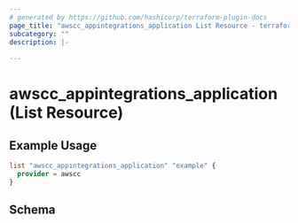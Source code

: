 ```yaml
---
# generated by https://github.com/hashicorp/terraform-plugin-docs
page_title: "awscc_appintegrations_application List Resource - terraform-provider-awscc"
subcategory: ""
description: |-
  
---
```


# awscc_appintegrations_application (List Resource)



## Example Usage

```terraform
list "awscc_appintegrations_application" "example" {
  provider = awscc
}
```

<!-- schema generated by tfplugindocs -->
## Schema
